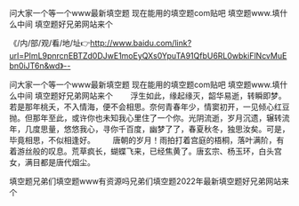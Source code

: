 问大家一个等一个www最新填空题
现在能用的填空题com贴吧
填空题www.填什么中间
填空题好兄弟网站来个


《/内/部/观/看/地/址👉http://www.baidu.com/link?url=PImL9pnrcnEBTZd0DJwE1moEyQXs0YpuTA91QfbU6RL0wbkiFlNcvMuEbn0iJT6n&wd》--

问大家一个等一个www最新填空题
现在能用的填空题com贴吧
填空题www.填什么中间
填空题好兄弟网站来个
　　浮生如此，缘起缘灭，韶华易逝，转瞬即梦。若是那年桃夭，不入情海，便不会相思。奈何青春年少，情窦初开，一见倾心红豆抛。但那年至此，或许你也未知我心里住了一个你。光阴流逝，岁月沉遗，辗转流年，几度思量，悠悠我心，寻你千百度，幽梦了了，春夏秋冬，独思汝矣。可是，毕竟相思，不似相逢好。
　　唐朝的岁月！雨拍打着宫庭的梧桐，落叶满阶，有着游丝般的叹息。荒草疯长，蝴蝶飞来，已经焦黄了。唐玄宗、杨玉环，白头宫女，满目都是唐代烟尘。





填空题兄弟们填空题www有资源吗兄弟们填空题2022年最新填空题好兄弟网站来个
